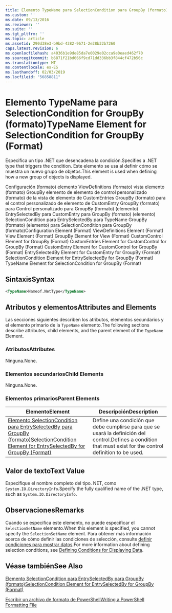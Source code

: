 ```yaml
---
title: Elemento TypeName para SelectionCondition para GroupBy (formato) | Microsoft Docs
ms.custom: ''
ms.date: 09/13/2016
ms.reviewer: ''
ms.suite: ''
ms.tgt_pltfrm: ''
ms.topic: article
ms.assetid: 290d38e3-b9bd-4382-9671-2e28b32b7260
caps.latest.revision: 6
ms.openlocfilehash: a4036b1e9de85da7e0029e02cca9e0eaed462f70
ms.sourcegitcommit: b6871f21bd666f9cd71dd336bb3f844cf472b56c
ms.translationtype: MT
ms.contentlocale: es-ES
ms.lasthandoff: 02/03/2019
ms.locfileid: "56858811"
---
```

# <a name="typename-element-for-selectioncondition-for-groupby-format"></a><span data-ttu-id="588c8-102">Elemento TypeName para SelectionCondition for GroupBy (formato)</span><span class="sxs-lookup"><span data-stu-id="588c8-102">TypeName Element for SelectionCondition for GroupBy (Format)</span></span>

<span data-ttu-id="588c8-103">Especifica un tipo .NET que desencadena la condición.</span><span class="sxs-lookup"><span data-stu-id="588c8-103">Specifies a .NET type that triggers the condition.</span></span> <span data-ttu-id="588c8-104">Este elemento se usa al definir cómo se muestra un nuevo grupo de objetos.</span><span class="sxs-lookup"><span data-stu-id="588c8-104">This element is used when defining how a new group of objects is displayed.</span></span>

<span data-ttu-id="588c8-105">Configuración (formato) elemento ViewDefinitions (formato) vista elemento (formato) GroupBy elemento de elemento de control personalizado (formato) de la vista de elemento de CustomEntries GroupBy (formato) para el control personalizado de elemento de CustomEntry GroupBy (formato) para Control personalizado para GroupBy (formato) (elemento) EntrySelectedBy para CustomEntry para GroupBy (formato) (elemento) SelectionCondition para EntrySelectedBy para TypeName GroupBy (formato) (elemento) para SelectionCondition para GroupBy (formato)</span><span class="sxs-lookup"><span data-stu-id="588c8-105">Configuration Element (Format) ViewDefinitions Element (Format) View Element (Format) GroupBy Element for View (Format) CustomControl Element for GroupBy (Format) CustomEntries Element for CustomControl for GroupBy (Format) CustomEntry Element for CustomControl for GroupBy (Format) EntrySelectedBy Element for CustomEntry for GroupBy (Format) SelectionCondition Element for EntrySelectedBy for GroupBy (Format) TypeName Element for SelectionCondition for GroupBy  (Format)</span></span>

## <a name="syntax"></a><span data-ttu-id="588c8-106">Sintaxis</span><span class="sxs-lookup"><span data-stu-id="588c8-106">Syntax</span></span>

```xml
<TypeName>Nameof.NetType</TypeName>

```

## <a name="attributes-and-elements"></a><span data-ttu-id="588c8-107">Atributos y elementos</span><span class="sxs-lookup"><span data-stu-id="588c8-107">Attributes and Elements</span></span>

<span data-ttu-id="588c8-108">Las secciones siguientes describen los atributos, elementos secundarios y el elemento primario de la `TypeName` elemento.</span><span class="sxs-lookup"><span data-stu-id="588c8-108">The following sections describe attributes, child elements, and the parent element of the `TypeName` Element.</span></span>

### <a name="attributes"></a><span data-ttu-id="588c8-109">Atributos</span><span class="sxs-lookup"><span data-stu-id="588c8-109">Attributes</span></span>

<span data-ttu-id="588c8-110">Ninguna.</span><span class="sxs-lookup"><span data-stu-id="588c8-110">None.</span></span>

### <a name="child-elements"></a><span data-ttu-id="588c8-111">Elementos secundarios</span><span class="sxs-lookup"><span data-stu-id="588c8-111">Child Elements</span></span>

<span data-ttu-id="588c8-112">Ninguna.</span><span class="sxs-lookup"><span data-stu-id="588c8-112">None.</span></span>

### <a name="parent-elements"></a><span data-ttu-id="588c8-113">Elementos primarios</span><span class="sxs-lookup"><span data-stu-id="588c8-113">Parent Elements</span></span>

|<span data-ttu-id="588c8-114">Elemento</span><span class="sxs-lookup"><span data-stu-id="588c8-114">Element</span></span>|<span data-ttu-id="588c8-115">Descripción</span><span class="sxs-lookup"><span data-stu-id="588c8-115">Description</span></span>|
|-------------|-----------------|
|[<span data-ttu-id="588c8-116">Elemento SelectionCondition para EntrySelectedBy para GroupBy (formato)</span><span class="sxs-lookup"><span data-stu-id="588c8-116">SelectionCondition Element for EntrySelectedBy for GroupBy (Format)</span></span>](./selectioncondition-element-for-entryselectedby-for-groupby-format.md)|<span data-ttu-id="588c8-117">Define una condición que debe cumplirse para que se usará la definición del control.</span><span class="sxs-lookup"><span data-stu-id="588c8-117">Defines a condition that must exist for the control definition to be used.</span></span>|

## <a name="text-value"></a><span data-ttu-id="588c8-118">Valor de texto</span><span class="sxs-lookup"><span data-stu-id="588c8-118">Text Value</span></span>

<span data-ttu-id="588c8-119">Especifique el nombre completo del tipo. NET, como `System.IO.DirectoryInfo`.</span><span class="sxs-lookup"><span data-stu-id="588c8-119">Specify the fully qualified name of the .NET type, such as `System.IO.DirectoryInfo`.</span></span>

## <a name="remarks"></a><span data-ttu-id="588c8-120">Observaciones</span><span class="sxs-lookup"><span data-stu-id="588c8-120">Remarks</span></span>

<span data-ttu-id="588c8-121">Cuando se especifica este elemento, no puede especificar el `SelectionSetName` elemento.</span><span class="sxs-lookup"><span data-stu-id="588c8-121">When this element is specified, you cannot specify the `SelectionSetName` element.</span></span> <span data-ttu-id="588c8-122">Para obtener más información acerca de cómo definir las condiciones de selección, consulte [definir condiciones para mostrar datos](./defining-conditions-for-displaying-data.md).</span><span class="sxs-lookup"><span data-stu-id="588c8-122">For more information about defining selection conditions, see [Defining Conditions for Displaying Data](./defining-conditions-for-displaying-data.md).</span></span>

## <a name="see-also"></a><span data-ttu-id="588c8-123">Véase también</span><span class="sxs-lookup"><span data-stu-id="588c8-123">See Also</span></span>

[<span data-ttu-id="588c8-124">Elemento SelectionCondition para EntrySelectedBy para GroupBy (formato)</span><span class="sxs-lookup"><span data-stu-id="588c8-124">SelectionCondition Element for EntrySelectedBy for GroupBy (Format)</span></span>](./selectioncondition-element-for-entryselectedby-for-groupby-format.md)

[<span data-ttu-id="588c8-125">Escribir un archivo de formato de PowerShell</span><span class="sxs-lookup"><span data-stu-id="588c8-125">Writing a PowerShell Formatting File</span></span>](./writing-a-powershell-formatting-file.md)
